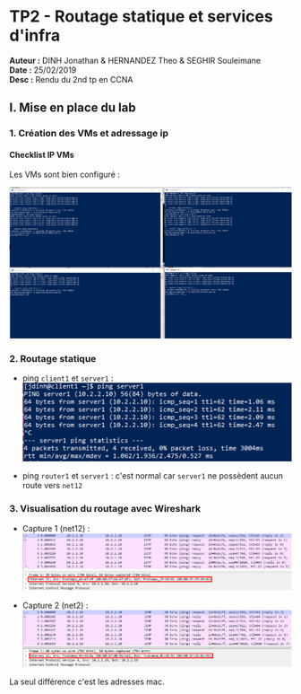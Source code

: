 # TP2 - Routage statique et services d'infra

**Auteur :** DINH Jonathan & HERNANDEZ Theo & SEGHIR Souleimane <br />
**Date :** 25/02/2019 <br />
**Desc :** Rendu du 2nd tp en CCNA

## I. Mise en place du lab
### 1. Création des VMs et adressage ip
#### Checklist IP VMs

Les VMs sont bien configuré :

![Screenshot_1](https://github.com/KyoshinSan/B2-CCNA/blob/master/tp/2/Screenshot_1.png?raw=true)

### 2. Routage statique

- ping `client1` et `server1` :
![Screenshot_2](https://github.com/KyoshinSan/B2-CCNA/blob/master/tp/2/Screenshot_2.png?raw=true)
 
- ping `router1` et `server1` :
  c'est normal car `server1` ne possèdent aucun route vers `net12`
  
### 3. Visualisation du routage avec Wireshark
  
- Capture 1 (net12) :
![Screenshot_3](https://github.com/KyoshinSan/B2-CCNA/blob/master/tp/2/Screenshot_3.png?raw=true)

- Capture 2 (net2) :
![Screenshot_4](https://github.com/KyoshinSan/B2-CCNA/blob/master/tp/2/Screenshot_4.png?raw=true)

La seul différence c'est les adresses mac.
